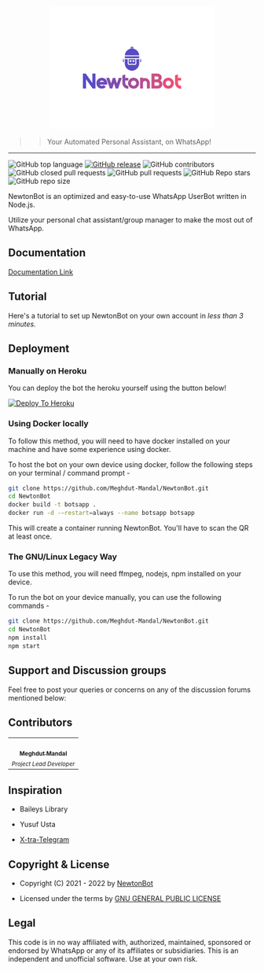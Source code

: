 <p align="center">
  <img src="images/NewtonBot_Logo.svg" height="250px"/>
</p>

> > Your Automated Personal Assistant, on WhatsApp!
---
![GitHub top language](https://img.shields.io/github/languages/top/Meghdut-Mandal/NewtonBot) [![GitHub release](https://img.shields.io/github/release/Meghdut-Mandal/NewtonBot.svg)](https://github.com/bkimminich/juice-shop/releases/latest)
 ![GitHub contributors](https://img.shields.io/github/contributors/Meghdut-Mandal/NewtonBot) ![GitHub closed pull requests](https://img.shields.io/github/issues-pr-closed/NewtonBotOfficial/NewtonBot) ![GitHub pull requests](https://img.shields.io/github/issues-pr-raw/NewtonBotOfficial/NewtonBot) ![GitHub Repo stars](https://img.shields.io/github/stars/NewtonBotOfficial/NewtonBot?style=social) ![GitHub repo size](https://img.shields.io/github/repo-size/NewtonBotOfficial/NewtonBot)

NewtonBot is an optimized and easy-to-use WhatsApp UserBot written in Node.js.

Utilize your personal chat assistant/group manager to make the most out of WhatsApp.   


## Documentation

[Documentation Link](https://github.com/Meghdut-Mandal/NewtonBot)

 
## Tutorial

Here's a tutorial to set up NewtonBot on your own account in *less than 3 minutes.*


## Deployment


### Manually on Heroku

You can deploy the bot the heroku yourself using the button below!

[![Deploy To Heroku](https://www.herokucdn.com/deploy/button.svg)](https://dashboard.heroku.com/new?button-url=https%3A%2F%2Fgithub.com%2FNewtonBotOfficial%2FNewtonBot%2Ftree%2Fmain&template=https%3A%2F%2Fgithub.com%2FNewtonBotOfficial%2FNewtonBot%2Ftree%2Fmainhttps://dashboard.heroku.com/new?button-url=https%3A%2F%2Fgithub.com%2FNewtonBotOfficial%2FNewtonBot%2Ftree%2Fmain&template=https%3A%2F%2Fgithub.com%2FNewtonBotOfficial%2FNewtonBot%2Ftree%2Fmain)

### Using Docker locally

To follow this method, you will need to have docker installed on your machine and have some experience using docker.

To host the bot on your own device using docker, follow the following steps on your terminal / command prompt -

```bash
git clone https://github.com/Meghdut-Mandal/NewtonBot.git
cd NewtonBot
docker build -t botsapp .
docker run -d -–restart=always --name botsapp botsapp
```

This will create a container running NewtonBot. You'll have to scan the QR at least once.

### The GNU/Linux Legacy Way

To use this method, you will need ffmpeg, nodejs, npm installed on your device.

To run the bot on your device manually, you can use the following commands -

```bash
git clone https://github.com/Meghdut-Mandal/NewtonBot.git
cd NewtonBot
npm install
npm start
```


## Support and Discussion groups

Feel free to post your queries or concerns on any of the discussion forums mentioned below:



## Contributors

<!-- ALL-CONTRIBUTORS-LIST:START - Do not remove or modify this section -->
<!-- prettier-ignore-start -->
<!-- markdownlint-disable -->
<table>
  <tr>
    <td align="center"><a href="https://github.com/Meghdut-Mandal"><img src="https://avatars.githubusercontent.com/u/39855414?v=4?s=100" width="100px;" alt=""/><br /><sub><b>Meghdut Mandal</b></sub></a><br /><sub><i>Project Lead Developer</i></sub></td>
 </tr>
</table>

<!-- markdownlint-restore -->
<!-- prettier-ignore-end -->

<!-- ALL-CONTRIBUTORS-LIST:END -->


## Inspiration

- Baileys Library

- Yusuf Usta 

- [X-tra-Telegram](https://github.com/Prince-Mendiratta/X-tra-Telegram)

## Copyright & License
- Copyright (C) 2021 - 2022 by [NewtonBot](https://github.com/Meghdut-Mandal/NewtonBot)

- Licensed under the terms by [GNU GENERAL PUBLIC LICENSE](https://github.com/Meghdut-Mandal/NewtonBot/blob/master/LICENSE)

## Legal
This code is in no way affiliated with, authorized, maintained, sponsored or endorsed by WhatsApp or any of its affiliates or subsidiaries. This is an independent and unofficial software. Use at your own risk.